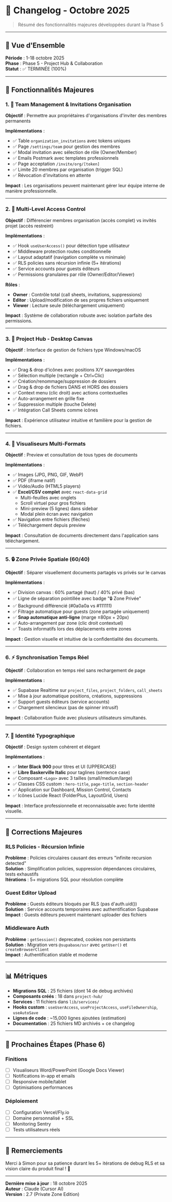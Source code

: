 # 📝 Changelog - Octobre 2025

> Résumé des fonctionnalités majeures développées durant la Phase 5

---

## 🎯 Vue d'Ensemble

**Période** : 1-18 octobre 2025  
**Phase** : Phase 5 - Project Hub & Collaboration  
**Statut** : ✅ TERMINÉE (100%)

---

## 🚀 Fonctionnalités Majeures

### 1. 👥 Team Management & Invitations Organisation

**Objectif** : Permettre aux propriétaires d'organisations d'inviter des membres permanents

**Implémentations** :
- ✅ Table `organization_invitations` avec tokens uniques
- ✅ Page `/settings/team` pour gestion des membres
- ✅ Modal invitation avec sélection de rôle (Owner/Member)
- ✅ Emails Postmark avec templates professionnels
- ✅ Page acceptation `/invite/org/[token]`
- ✅ Limite 20 membres par organisation (trigger SQL)
- ✅ Révocation d'invitations en attente

**Impact** : Les organisations peuvent maintenant gérer leur équipe interne de manière professionnelle.

---

### 2. 🔐 Multi-Level Access Control

**Objectif** : Différencier membres organisation (accès complet) vs invités projet (accès restreint)

**Implémentations** :
- ✅ Hook `useUserAccess()` pour détection type utilisateur
- ✅ Middleware protection routes conditionnelle
- ✅ Layout adaptatif (navigation complète vs minimale)
- ✅ RLS policies sans récursion infinie (5+ itérations)
- ✅ Service accounts pour guests éditeurs
- ✅ Permissions granulaires par rôle (Owner/Editor/Viewer)

**Rôles** :
- **Owner** : Contrôle total (call sheets, invitations, suppressions)
- **Editor** : Upload/modification de ses propres fichiers uniquement
- **Viewer** : Lecture seule (téléchargement uniquement)

**Impact** : Système de collaboration robuste avec isolation parfaite des permissions.

---

### 3. 📁 Project Hub - Desktop Canvas

**Objectif** : Interface de gestion de fichiers type Windows/macOS

**Implémentations** :
- ✅ Drag & drop d'icônes avec positions X/Y sauvegardées
- ✅ Sélection multiple (rectangle + Ctrl+Clic)
- ✅ Création/renommage/suppression de dossiers
- ✅ Drag & drop de fichiers DANS et HORS des dossiers
- ✅ Context menu (clic droit) avec actions contextuelles
- ✅ Auto-arrangement en grille fixe
- ✅ Suppression multiple (touche Delete)
- ✅ Intégration Call Sheets comme icônes

**Impact** : Expérience utilisateur intuitive et familière pour la gestion de fichiers.

---

### 4. 📄 Visualiseurs Multi-Formats

**Objectif** : Preview et consultation de tous types de documents

**Implémentations** :
- ✅ Images (JPG, PNG, GIF, WebP)
- ✅ PDF (iframe natif)
- ✅ Vidéo/Audio (HTML5 players)
- ✅ **Excel/CSV complet** avec `react-data-grid`
  - Multi-feuilles avec onglets
  - Scroll virtuel pour gros fichiers
  - Mini-preview (5 lignes) dans sidebar
  - Modal plein écran avec navigation
- ✅ Navigation entre fichiers (flèches)
- ✅ Téléchargement depuis preview

**Impact** : Consultation de documents directement dans l'application sans téléchargement.

---

### 5. 🔒 Zone Privée Spatiale (60/40)

**Objectif** : Séparer visuellement documents partagés vs privés sur le canvas

**Implémentations** :
- ✅ Division canvas : 60% partagé (haut) / 40% privé (bas)
- ✅ Ligne de séparation pointillée avec badge "🔒 Zone Privée"
- ✅ Background différencié (#0a0a0a vs #111111)
- ✅ Filtrage automatique pour guests (zone partagée uniquement)
- ✅ **Snap automatique anti-ligne** (marge ±80px + 20px)
- ✅ Auto-arrangement par zone (clic droit contextuel)
- ✅ Toasts informatifs lors des déplacements entre zones

**Impact** : Gestion visuelle et intuitive de la confidentialité des documents.

---

### 6. ⚡ Synchronisation Temps Réel

**Objectif** : Collaboration en temps réel sans rechargement de page

**Implémentations** :
- ✅ Supabase Realtime sur `project_files`, `project_folders`, `call_sheets`
- ✅ Mise à jour automatique positions, créations, suppressions
- ✅ Support guests éditeurs (service accounts)
- ✅ Chargement silencieux (pas de spinner intrusif)

**Impact** : Collaboration fluide avec plusieurs utilisateurs simultanés.

---

### 7. 🎨 Identité Typographique

**Objectif** : Design system cohérent et élégant

**Implémentations** :
- ✅ **Inter Black 900** pour titres et UI (UPPERCASE)
- ✅ **Libre Baskerville Italic** pour taglines (sentence case)
- ✅ Composant `<Logo>` avec 3 tailles (small/medium/large)
- ✅ Classes CSS custom : `hero-title`, `page-title`, `section-header`
- ✅ Application sur Dashboard, Mission Control, Contacts
- ✅ Icônes Lucide React (FolderPlus, LayoutGrid, Users)

**Impact** : Interface professionnelle et reconnaissable avec forte identité visuelle.

---

## 🐛 Corrections Majeures

### RLS Policies - Récursion Infinie
**Problème** : Policies circulaires causant des erreurs "infinite recursion detected"  
**Solution** : Simplification policies, suppression dépendances circulaires, tests exhaustifs  
**Itérations** : 5+ migrations SQL pour résolution complète

### Guest Editor Upload
**Problème** : Guests éditeurs bloqués par RLS (pas d'auth.uid())  
**Solution** : Service accounts temporaires avec authentification Supabase  
**Impact** : Guests éditeurs peuvent maintenant uploader des fichiers

### Middleware Auth
**Problème** : `getSession()` deprecated, cookies non persistants  
**Solution** : Migration vers `@supabase/ssr` avec `getUser()` et `createBrowserClient`  
**Impact** : Authentification stable et moderne

---

## 📊 Métriques

- **Migrations SQL** : 25 fichiers (dont 14 de debug archivés)
- **Composants créés** : 18 dans `project-hub/`
- **Services** : 11 fichiers dans `lib/services/`
- **Hooks custom** : `useUserAccess`, `useProjectAccess`, `useFileOwnership`, `useAutoSave`
- **Lignes de code** : ~15,000 lignes ajoutées (estimation)
- **Documentation** : 25 fichiers MD archivés + ce changelog

---

## 🎯 Prochaines Étapes (Phase 6)

### Finitions
- [ ] Visualiseurs Word/PowerPoint (Google Docs Viewer)
- [ ] Notifications in-app et emails
- [ ] Responsive mobile/tablet
- [ ] Optimisations performances

### Déploiement
- [ ] Configuration Vercel/Fly.io
- [ ] Domaine personnalisé + SSL
- [ ] Monitoring Sentry
- [ ] Tests utilisateurs réels

---

## 🙏 Remerciements

Merci à Simon pour sa patience durant les 5+ itérations de debug RLS et sa vision claire du produit final ! 🚀

---

**Dernière mise à jour** : 18 octobre 2025  
**Auteur** : Claude (Cursor AI)  
**Version** : 2.7 (Private Zone Edition)


